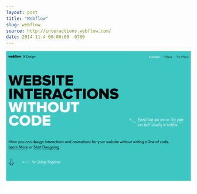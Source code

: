 ```yaml
---
layout: post
title: "Webflow"
slug: webflow
source: http://interactions.webflow.com/
date: 2014-11-4 00:00:00 -0700
---
```


<img src="/assets/img/screenshots/interactions-webflow.jpg">
